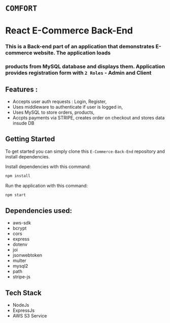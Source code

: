 # `COMFORT`
# React E-Commerce Back-End

### This is a Back-end part of an application that demonstrates E-commerce website. The application loads 
### products from MySQL database and displays them. Application provides registration form with `2 Roles` - Admin and Client

## Features :
- Accepts user auth requests : Login, Register,
- Uses middleware to authenticate if user is logged in,
- Uses MySQL to store orders, products,
- Accpts payments via STRIPE, creates order on checkout and stores data insude DB

## Getting Started
To get started  you can simply clone this `E-Commerce-Back-End` repository and install dependencies.

Install dependencies with this command:
```bash
npm install
```

Run the application with this command:
```bash
npm start
```

## Dependencies used:
* aws-sdk
* bcrypt
* cors
* express
* dotenv
* joi
* jsonwebtoken
* multer
* mysql2
* path
* stripe-js

## Tech Stack
* NodeJs
* ExpressJs
* AWS S3 Service
